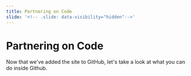 ```yaml
---
title: Partnering on Code
slide: '<!-- .slide: data-visibility="hidden"-->'
---
```


<!-- .slide: data-state="layout-title" class="bg-dark"-->

# Partnering on Code

> > >

Now that we've added the site to GitHub, let's take a look at what you can do inside Github.

